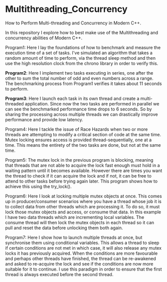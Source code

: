 # Multithreading_Concurrency
How to Perform Multi-threading and Concurrency in Modern C++.

In this repository I explore how to best make use of the Multithreading and concurrency abilities of Modern C++. 

<ub>Program1</ub>: Here I lay the foundations of how to benchmark and measure the execution time of a set of tasks. I've simulated an algorithm that takes a random amount of time to perform, via the thread sleep method and then use the high resolution clock from the chrono library in order to verify this.

<b>Program2</b>: Here I implement two tasks executing in series, one after the other to sum the total number of odd and even numbers across a range. The benchmarking process from Program1 verifies it takes about 11 seconds to perform.

<b>Program3</b>: Here I launch each task in its own thread and create a multi-threaded application. Since now the two tasks are performed in parallel we can see the benchmarked performance time drops to 6 seconds. So by sharing the processing across multiple threads we can drastically improve performance and provide low latency.

Program4: Here I tackle the issue of Race Hazards when two or more threads are attempting to modify a critical section of code at the same time. Mutex locking ensures access is provided thread-sequentially, one at a time. This means the entirety of the two tasks are done, but not at the same time.

Program5: The mutex lock in the previous program is blocking, meaning that threads that are not able to acquire the lock fast enough must hold in a waiting pattern until it becomes available. However there are times you want the thread to check if it can acquire the lock and if not, it can be free to attend to other tasks before trying again later. This program shows how to achieve this using the try_lock().

Program6: Here I look at locking multiple mutex objects at once. This comes up in producer/consumer scenarios where you have a thread whose job it is to collect data from other threads which are processing it. To do so, it must lock those mutex objects and access, or consume that data. In this example I have two data threads which are incrementing local variables. The consume thread will then lock the mutex objects in each thread so it can pull and reset the data before unlocking them both again.

Program7: Here I show how to launch multiple threads at once, but synchronise them using conditional variables. This allows a thread to sleep if certain conditions are not met in which case, it will also release any mutex locks it has previously acquired. When the conditions are more favourable and perhaps other threads have finished, the thread can be re-awakened and asked to re-acquire the lock and see if the conditions are now more suitable for it to continue. I use this paradigm in order to ensure that the first thread is always executed before the second thread.
